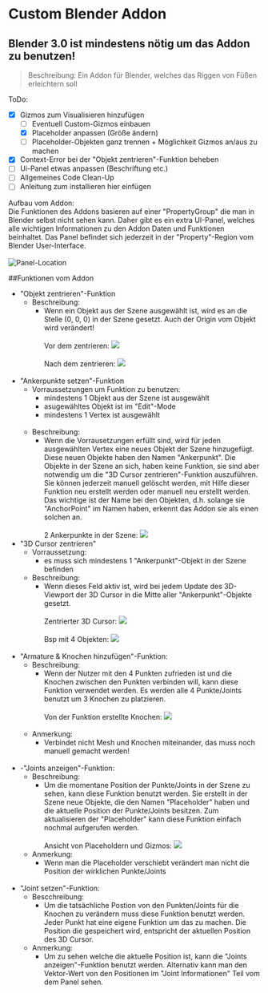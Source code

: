 # Custom Blender Addon
## Blender 3.0 ist mindestens nötig um das Addon zu benutzen!
>Beschreibung: Ein Addon für Blender, welches das Riggen von Füßen erleichtern soll

ToDo:
- [x] Gizmos zum Visualisieren hinzufügen
  - [ ] Eventuell Custom-Gizmos einbauen
  - [x] Placeholder anpassen (Größe ändern)
  - [ ] Placeholder-Objekten ganz trennen + Möglichkeit Gizmos an/aus zu machen
- [x] Context-Error bei der "Objekt zentrieren"-Funktion beheben
- [ ] Ui-Panel etwas anpassen (Beschriftung etc.)
- [ ] Allgemeines Code Clean-Up
- [ ] Anleitung zum installieren hier einfügen
 
Aufbau vom Addon:
<br>
Die Funktionen des Addons basieren auf einer "PropertyGroup" die man in Blender selbst nicht sehen kann.
Daher gibt es ein extra UI-Panel, welches alle wichtigen Informationen zu den Addon Daten und Funktionen beinhaltet.
Das Panel befindet sich jederzeit in der "Property"-Region vom Blender User-Interface.
<br><br>
![Panel-Location](assets/panel_loc.png)

##Funktionen vom Addon
- "Objekt zentrieren"-Funktion
  - Beschreibung:
    - Wenn ein Objekt aus der Szene ausgewählt ist, wird es an die Stelle (0, 0, 0) in der Szene gesetzt. Auch der Origin vom Objekt wird verändert!
      <br><br>
      Vor dem zentrieren:
      ![](assets/center_obj_1.png)
      <br><br>
      Nach dem zentrieren:
      ![](assets/center_obj_2.png)
  <br><br>
- "Ankerpunkte setzen"-Funktion
  - Vorraussetzungen um Funktion zu benutzen:
    - mindestens 1 Objekt aus der Szene ist ausgewählt
    - asugewähltes Objekt ist im "Edit"-Mode
    - mindestens 1 Vertex ist ausgewählt
  <br><br>
  - Beschreibung:
    - Wenn die Vorrausetzungen erfüllt sind, wird für jeden ausgewählten Vertex eine neues Objekt der Szene hinzugefügt.
      Diese neuen Objekte haben den Namen "Ankerpunkt". Die Objekte in der Szene an sich, haben keine Funktion,
      sie sind aber notwendig um die "3D Cursor zentrieren"-Funktion auszuführen.
      Sie können jederzeit manuell gelöscht werden, mit Hilfe dieser Funktion neu erstellt werden oder manuell neu erstellt werden.
      Das wichtige ist der Name bei den Objekten, d.h. solange sie "AnchorPoint" im Namen haben, erkennt das Addon sie als einen solchen an.
    <br><br>
    2 Ankerpunkte in der Szene:
    ![](assets/ankerpunkte.png)
- "3D Cursor zentrieren"
  - Vorraussetzung:
    - es muss sich mindestens 1 "Ankerpunkt"-Objekt in der Szene befinden
  - Beschreibung:
    - Wenn dieses Feld aktiv ist, wird bei jedem Update des 3D-Viewport der 3D Cursor in die Mitte aller "Ankerpunkt"-Objekte gesetzt.
    <br><br>
    Zentrierter 3D Cursor:
    ![](assets/3d_center.png)
    <br><br>
    Bsp mit 4 Objekten:
    ![](assets/4objs_center.png)
<br><br>
- "Armature & Knochen hinzufügen"-Funktion:
  - Beschreibung:
    - Wenn der Nutzer mit den 4 Punkten zufrieden ist und die Knochen zwischen den Punkten verbinden will, kann diese Funktion verwendet werden.
      Es werden alle 4 Punkte/Joints benutzt um 3 Knochen zu platzieren.
    <br><br>
    Von der Funktion erstellte Knochen:
    ![](assets/joints.png)
    <br><br>
  - Anmerkung:
    - Verbindet nicht Mesh und Knochen miteinander, das muss noch manuell gemacht werden!
<br><br>
- -"Joints anzeigen"-Funktion:
    - Beschreibung:
       - Um die momentane Position der Punkte/Joints in der Szene zu sehen, kann diese Funktion benutzt werden.
       Sie erstellt in der Szene neue Objekte, die den Namen "Placeholder" haben und die aktuelle Position der Punkte/Joints besitzen.
       Zum aktualisieren der "Placeholder" kann diese Funktion einfach nochmal aufgerufen werden.
    <br><br>
    Ansicht von Placeholdern und Gizmos:
    ![](assets/gizmos.png)
    - Anmerkung:
      - Wenn man die Placeholder verschiebt verändert man nicht die Position der wirklichen Punkte/Joints
<br><br>
- "Joint setzen"-Funktion:
  - Bescchreibung:
    - Um die tatsächliche Postion von den Punkten/Joints für die Knochen zu verändern muss diese Funktion benutzt werden.
      Jeder Punkt hat eine eigene Funktion um das zu machen. Die Position die gespeichert wird, entspricht der aktuellen Position des 3D Cursor.
  - Anmerkung:
    - Um zu sehen welche die aktuelle Position ist, kann die "Joints anzeigen"-Funktion benutzt werden.
    Alternativ kann man den Vektor-Wert von den Positionen im "Joint Informationen" Teil vom dem Panel sehen. 
